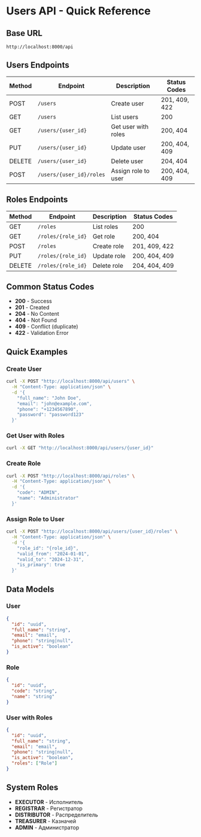# Users API - Quick Reference

## Base URL
```
http://localhost:8000/api
```

## Users Endpoints

| Method | Endpoint | Description | Status Codes |
|--------|----------|-------------|--------------|
| POST | `/users` | Create user | 201, 409, 422 |
| GET | `/users` | List users | 200 |
| GET | `/users/{user_id}` | Get user with roles | 200, 404 |
| PUT | `/users/{user_id}` | Update user | 200, 404, 409 |
| DELETE | `/users/{user_id}` | Delete user | 204, 404 |
| POST | `/users/{user_id}/roles` | Assign role to user | 200, 404, 409 |

## Roles Endpoints

| Method | Endpoint | Description | Status Codes |
|--------|----------|-------------|--------------|
| GET | `/roles` | List roles | 200 |
| GET | `/roles/{role_id}` | Get role | 200, 404 |
| POST | `/roles` | Create role | 201, 409, 422 |
| PUT | `/roles/{role_id}` | Update role | 200, 404, 409 |
| DELETE | `/roles/{role_id}` | Delete role | 204, 404, 409 |

## Common Status Codes

- **200** - Success
- **201** - Created
- **204** - No Content
- **404** - Not Found
- **409** - Conflict (duplicate)
- **422** - Validation Error

## Quick Examples

### Create User
```bash
curl -X POST "http://localhost:8000/api/users" \
  -H "Content-Type: application/json" \
  -d '{
    "full_name": "John Doe",
    "email": "john@example.com",
    "phone": "+1234567890",
    "password": "password123"
  }'
```

### Get User with Roles
```bash
curl -X GET "http://localhost:8000/api/users/{user_id}"
```

### Create Role
```bash
curl -X POST "http://localhost:8000/api/roles" \
  -H "Content-Type: application/json" \
  -d '{
    "code": "ADMIN",
    "name": "Administrator"
  }'
```

### Assign Role to User
```bash
curl -X POST "http://localhost:8000/api/users/{user_id}/roles" \
  -H "Content-Type: application/json" \
  -d '{
    "role_id": "{role_id}",
    "valid_from": "2024-01-01",
    "valid_to": "2024-12-31",
    "is_primary": true
  }'
```

## Data Models

### User
```json
{
  "id": "uuid",
  "full_name": "string",
  "email": "email",
  "phone": "string|null",
  "is_active": "boolean"
}
```

### Role
```json
{
  "id": "uuid",
  "code": "string",
  "name": "string"
}
```

### User with Roles
```json
{
  "id": "uuid",
  "full_name": "string",
  "email": "email",
  "phone": "string|null",
  "is_active": "boolean",
  "roles": ["Role"]
}
```

## System Roles

- **EXECUTOR** - Исполнитель
- **REGISTRAR** - Регистратор  
- **DISTRIBUTOR** - Распределитель
- **TREASURER** - Казначей
- **ADMIN** - Администратор
